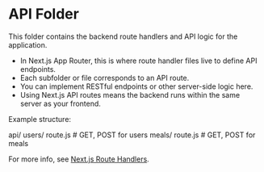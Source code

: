 # API Folder

This folder contains the backend route handlers and API logic for the application.

- In Next.js App Router, this is where route handler files live to define API endpoints.
- Each subfolder or file corresponds to an API route.
- You can implement RESTful endpoints or other server-side logic here.
- Using Next.js API routes means the backend runs within the same server as your frontend.

Example structure:

api/
users/
route.js # GET, POST for users
meals/
route.js # GET, POST for meals

For more info, see [Next.js Route Handlers](https://nextjs.org/docs/app/building-your-application/routing/route-handlers).
